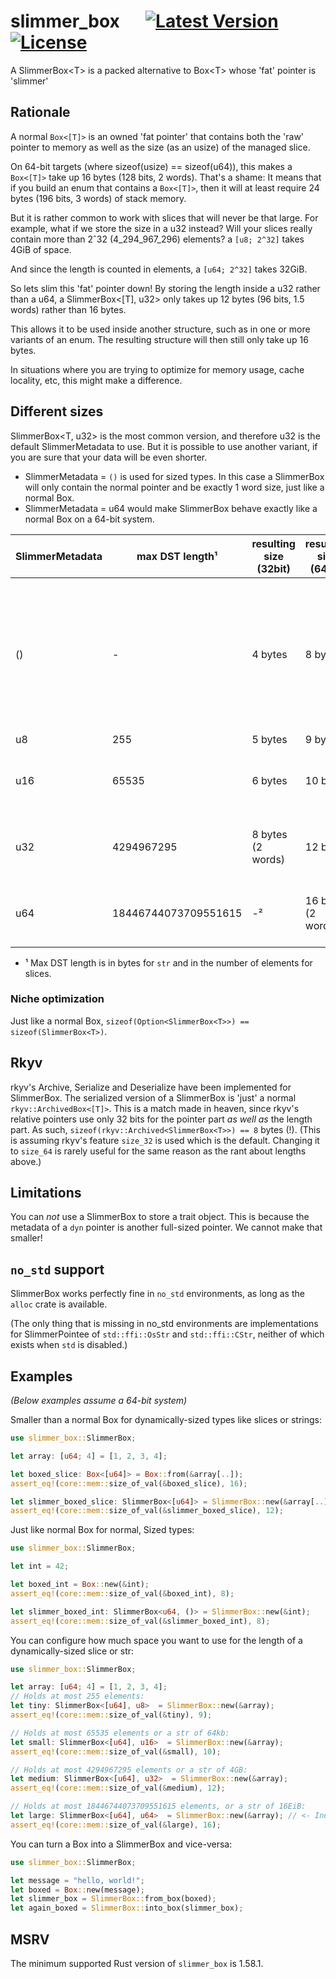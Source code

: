 # slimmer_box &emsp; [![Latest Version]][crates.io] [![License]][license path] 

<!-- [![requires: rustc 1.47+]][Rust 1.47] -->


[Latest Version]: https://img.shields.io/crates/v/slimmer_box.svg
[crates.io]: https://crates.io/crates/slimmer_box
[License]: https://img.shields.io/badge/license-MIT-blue.svg
[license path]: https://github.com/djkoloski/slimmer_box/blob/main/LICENSE
[requires: rustc 1.47+]: https://img.shields.io/badge/rustc-1.47+-lightgray.svg
<!-- [Rust 1.47]: https://blog.rust-lang.org/2020/10/08/Rust-1.47.html -->


A SlimmerBox&lt;T> is a packed alternative to Box&lt;T> whose 'fat' pointer is 'slimmer'

## Rationale

A normal `Box<[T]>` is an owned 'fat pointer' that contains both the 'raw' pointer to memory
as well as the size (as an usize) of the managed slice.

On 64-bit targets (where sizeof(usize) == sizeof(u64)), this makes a `Box<[T]>` take up 16 bytes (128 bits, 2 words).
That's a shame: It means that if you build an enum that contains a `Box<[T]>`,
then it will at least require 24 bytes (196 bits, 3 words) of stack memory.

But it is rather common to work with slices that will never be that large.
For example, what if we store the size in a u32 instead?
Will your slices really contain more than 2ˆ32 (4_294_967_296) elements?
a `[u8; 2^32]` takes 4GiB of space.

And since the length is counted in elements, a `[u64; 2^32]` takes 32GiB.

So lets slim this 'fat' pointer down!
By storing the length inside a u32 rather than a u64,
a SlimmerBox<[T], u32> only takes up 12 bytes (96 bits, 1.5 words) rather than 16 bytes.

This allows it to be used inside another structure, such as in one or more variants of an enum.
The resulting structure will then still only take up 16 bytes.

In situations where you are trying to optimize for memory usage, cache locality, etc,
this might make a difference.

## Different sizes

SlimmerBox<T, u32> is the most common version, and therefore u32 is the default SlimmerMetadata to use.
But it is possible to use another variant, if you are sure that your data will be even shorter.

- SlimmerMetadata = `()` is used for sized types. In this case a SlimmerBox will only contain the normal pointer and be exactly 1 word size, just like a normal Box.
- SlimmerMetadata = u64 would make SlimmerBox behave exactly like a normal Box on a 64-bit system.

| SlimmerMetadata | max DST length¹      | resulting size (32bit) | resulting size (64bit) | Notes                                                                           |
|-----------------|----------------------|------------------------|------------------------|---------------------------------------------------------------------------------|
| ()              | -                    | 4 bytes                | 8 bytes                | Used for normal sized types. Identical in size to a normal Box<T> in this case. |
| u8              | 255                  | 5 bytes                | 9 bytes                |                                                                                 |
| u16             | 65535                | 6 bytes                | 10 bytes               | Identical to Box<DST> on 16-bit systems                                         |
| u32             | 4294967295           | 8 bytes (2 words)      | 12 bytes               | Identical to Box<DST> on 32-bit systems                                         |
| u64             | 18446744073709551615 | -²                     | 16 bytes (2 words)     | Identical to Box<DST> on 64-bit systems                                         |

- ¹ Max DST length is in bytes for `str` and in the number of elements for slices.

### Niche optimization

Just like a normal Box, `sizeof(Option<SlimmerBox<T>>) == sizeof(SlimmerBox<T>)`.

## Rkyv

rkyv's Archive, Serialize and Deserialize have been implemented for SlimmerBox.
The serialized version of a SlimmerBox<T> is 'just' a normal `rkyv::ArchivedBox<[T]>`.
This is a match made in heaven, since rkyv's relative pointers use only 32 bits for the pointer part _as well as_ the length part.
As such, `sizeof(rkyv::Archived<SlimmerBox<T>>) == 8` bytes (!).
(This is assuming rkyv's feature `size_32` is used which is the default.
Changing it to `size_64` is rarely useful for the same reason as the rant about lengths above.)

## Limitations

You can _not_ use a SlimmerBox to store a trait object.
This is because the metadata of a `dyn` pointer is another full-sized pointer. We cannot make that smaller!

## `no_std` support

SlimmerBox works perfectly fine in `no_std` environments, as long as the `alloc` crate is available.

(The only thing that is missing in no_std environments are implementations for SlimmerPointee of `std::ffi::OsStr` and `std::ffi::CStr`, neither of which exists when `std` is disabled.)

## Examples
_(Below examples assume a 64-bit system)_

Smaller than a normal Box for dynamically-sized types like slices or strings:

```rust
use slimmer_box::SlimmerBox;

let array: [u64; 4] = [1, 2, 3, 4];

let boxed_slice: Box<[u64]> = Box::from(&array[..]);
assert_eq!(core::mem::size_of_val(&boxed_slice), 16);

let slimmer_boxed_slice: SlimmerBox<[u64]> = SlimmerBox::new(&array[..]);
assert_eq!(core::mem::size_of_val(&slimmer_boxed_slice), 12);
```

Just like normal Box for normal, Sized types:
```rust
use slimmer_box::SlimmerBox;

let int = 42;

let boxed_int = Box::new(&int);
assert_eq!(core::mem::size_of_val(&boxed_int), 8);

let slimmer_boxed_int: SlimmerBox<u64, ()> = SlimmerBox::new(&int);
assert_eq!(core::mem::size_of_val(&slimmer_boxed_int), 8);

```

You can configure how much space you want to use for the length of a dynamically-sized slice or str:

```rust
use slimmer_box::SlimmerBox;

let array: [u64; 4] = [1, 2, 3, 4];
// Holds at most 255 elements:
let tiny: SlimmerBox<[u64], u8>  = SlimmerBox::new(&array);
assert_eq!(core::mem::size_of_val(&tiny), 9);

// Holds at most 65535 elements or a str of 64kb:
let small: SlimmerBox<[u64], u16>  = SlimmerBox::new(&array);
assert_eq!(core::mem::size_of_val(&small), 10);

// Holds at most 4294967295 elements or a str of 4GB:
let medium: SlimmerBox<[u64], u32>  = SlimmerBox::new(&array);
assert_eq!(core::mem::size_of_val(&medium), 12);

// Holds at most 18446744073709551615 elements, or a str of 16EiB:
let large: SlimmerBox<[u64], u64>  = SlimmerBox::new(&array); // <- Indistinguishable from a normal Box
assert_eq!(core::mem::size_of_val(&large), 16);
```

You can turn a Box into a SlimmerBox and vice-versa:
```rust
use slimmer_box::SlimmerBox;

let message = "hello, world!";
let boxed = Box::new(message);
let slimmer_box = SlimmerBox::from_box(boxed);
let again_boxed = SlimmerBox::into_box(slimmer_box);
```


## MSRV

The minimum supported Rust version of `slimmer_box` is 1.58.1.
